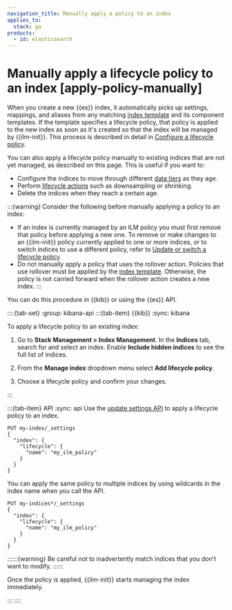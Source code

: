 ```yaml
---
navigation_title: Manually apply a policy to an index
applies_to:
  stack: ga
products:
  - id: elasticsearch
---
```


# Manually apply a lifecycle policy to an index [apply-policy-manually]

When you create a new {{es}} index, it automatically picks up settings, mappings, and aliases from any matching [index template](/manage-data/data-store/templates.md#index-templates) and its component templates. If the template specifies a lifecycle policy, that policy is applied to the new index as soon as it's created so that the index will be managed by {{ilm-init}}. This process is described in detail in [Configure a lifecycle policy](/manage-data/lifecycle/index-lifecycle-management/configure-lifecycle-policy.md).

You can also apply a lifecycle policy manually to existing indices that are not yet managed, as described on this page. This is useful if you want to:
 * Configure the indices to move through different [data tiers](/manage-data/lifecycle/data-tiers.md) as they age.
 * Perform [lifecycle actions](elasticsearch://reference/elasticsearch/index-lifecycle-actions/index.md) such as downsampling or shrinking.
 * Delete the indices when they reach a certain age.

:::{warning}
Consider the following before manually applying a policy to an index:

* If an index is currently managed by an ILM policy you must first remove that policy before applying a new one. To remove or make changes to an {{ilm-init}} policy currently applied to one or more indices, or to switch indices to use a different policy, refer to [Update or switch a lifecycle policy](/manage-data/lifecycle/index-lifecycle-management/policy-updates.md).
* Do not manually apply a policy that uses the rollover action. Policies that use rollover must be applied by the [index template](/manage-data/lifecycle/index-lifecycle-management/configure-lifecycle-policy.md#apply-policy-template). Otherwise, the policy is not carried forward when the rollover action creates a new index.
:::

You can do this procedure in {{kib}} or using the {{es}} API.

::::{tab-set}
:group: kibana-api
:::{tab-item} {{kib}}
:sync: kibana

To apply a lifecycle policy to an existing index:

1. Go to **Stack Management > Index Management**. In the **Indices** tab, search for and select an index. Enable **Include hidden indices** to see the full list of indices.

1. From the **Manage index** dropdown menu select **Add lifecycle policy**.

1. Choose a lifecycle policy and confirm your changes.

:::

:::{tab-item} API
:sync: api
Use the [update settings API](https://www.elastic.co/docs/api/doc/elasticsearch/operation/operation-indices-put-settings) to apply a lifecycle policy to an index.

```console
PUT my-index/_settings
{
  "index": {
    "lifecycle": {
      "name": "my_ilm_policy"
    }
  }
}
```

You can apply the same policy to multiple indices by using wildcards in the index name when you call the API.

```console
PUT my-indices*/_settings
{
  "index": {
    "lifecycle": {
      "name": "my_ilm_policy"
    }
  }
}
```

::::::{warning}
Be careful not to inadvertently match indices that you don’t want to modify.
::::::

Once the policy is applied, {{ilm-init}} starts managing the index immediately.

:::
::::
